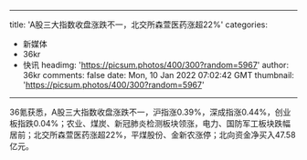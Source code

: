 
---
title: 'A股三大指数收盘涨跌不一，北交所森萱医药涨超22%'
categories: 
 - 新媒体
 - 36kr
 - 快讯
headimg: 'https://picsum.photos/400/300?random=5967'
author: 36kr
comments: false
date: Mon, 10 Jan 2022 07:02:42 GMT
thumbnail: 'https://picsum.photos/400/300?random=5967'
---

<div>   
36氪获悉，A股三大指数收盘涨跌不一，沪指涨0.39%，深成指涨0.44%，创业板指跌0.04%；农业、煤炭、新冠肺炎检测板块领涨，电力、国防军工板块跌幅居前；北交所森萱医药涨超22%，平煤股份、金新农涨停；北向资金净买入47.58亿元。  
</div>
            